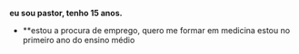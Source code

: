 **eu sou pastor, tenho 15 anos.**
- **estou a procura de emprego, quero me formar em medicina
estou no primeiro ano do ensino médio

